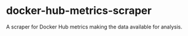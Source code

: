 # docker-hub-metrics-scraper
A scraper for Docker Hub metrics making the data available for analysis.
